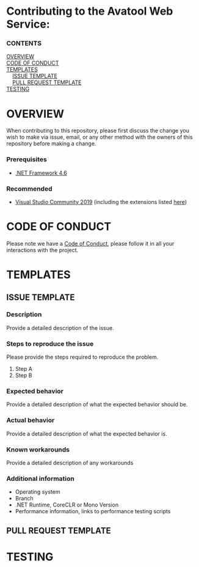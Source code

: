 # Contributing to the Avatool Web Service: 

### CONTENTS
[OVERVIEW](#overview)<br>
[CODE OF CONDUCT](#code-of-conduct)<br>
[TEMPLATES](#templates)<br>
&nbsp;&nbsp;&nbsp;&nbsp;[ISSUE TEMPLATE](#issue-template)<br>
&nbsp;&nbsp;&nbsp;&nbsp;[PULL REQUEST TEMPLATE](#pull-request-template)<br>
[TESTING](#testing)<br>

# OVERVIEW
When contributing to this repository, please first discuss the change you wish to make via issue, email, or any other method with the owners of this repository before making a change.

### Prerequisites
* [.NET Framework 4.6](https://dotnet.microsoft.com/download/dotnet-framework)

### Recommended
* [Visual Studio Community 2019](https://visualstudio.microsoft.com/vs/) (including the extensions listed [here](https://github.com/APrettyCoolProgram/my-development-environment))

# CODE OF CONDUCT
Please note we have a [Code of Conduct](code-of-conduct.md), please follow it in all your interactions with the project.

# TEMPLATES

## ISSUE TEMPLATE

### Description
Provide a detailed description of the issue.

### Steps to reproduce the issue
Please provide the steps required to reproduce the problem.
1. Step A
2. Step B

### Expected behavior
Provide a detailed description of what the expected behavior should be.

### Actual behavior
Provide a detailed description of what the expected behavior is.

### Known workarounds
Provide a detailed description of any workarounds

### Additional information
* Operating system
* Branch
* .NET Runtime, CoreCLR or Mono Version
* Performance information, links to performance testing scripts

## PULL REQUEST TEMPLATE

# TESTING